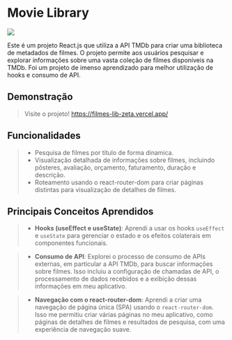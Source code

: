 # Movie Library 

<img loading="lazy" src="http://img.shields.io/static/v1?label=STATUS&message=Em%20Progresso&color=yellow&style=for-the-badge"/>

Este é um projeto React.js que utiliza a API TMDb para criar uma biblioteca de metadados de filmes. O projeto permite aos usuários pesquisar e explorar informações sobre uma vasta coleção de filmes disponíveis na TMDb.
Foi um projeto de imenso aprendizado para melhor utilização de hooks e consumo de API.  

## Demonstração
>Visite o projeto! https://filmes-lib-zeta.vercel.app/

## Funcionalidades

>- Pesquisa de filmes por título de forma dinamica.
>- Visualização detalhada de informações sobre filmes, incluindo pôsteres, avaliação, orçamento, faturamento, duração e descrição.
>- Roteamento usando o react-router-dom para criar páginas distintas para visualização de detalhes de filmes.

##  Principais Conceitos Aprendidos
>- **Hooks (useEffect e useState)**: Aprendi a usar os hooks `useEffect` e `useState` para gerenciar o estado e os efeitos colaterais em componentes funcionais.

>- **Consumo de API**: Explorei o processo de consumo de APIs externas, em particular a API TMDb, para buscar informações sobre filmes. Isso incluiu a configuração de chamadas de API, o processamento de dados recebidos e a exibição dessas informações em meu aplicativo.

>- **Navegação com o react-router-dom**: Aprendi a criar uma navegação de página única (SPA) usando o `react-router-dom`. Isso me permitiu criar várias páginas no meu aplicativo, como páginas de detalhes de filmes e resultados de pesquisa, com uma experiência de navegação suave.

